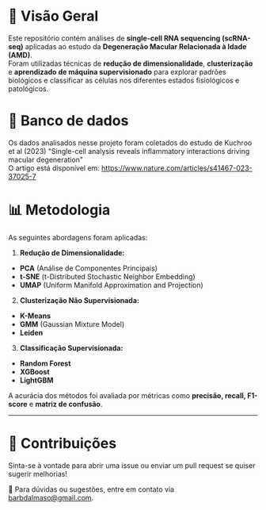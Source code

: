 # 📌 Visão Geral  
Este repositório contém análises de **single-cell RNA sequencing (scRNA-seq)** aplicadas ao estudo da **Degeneração Macular Relacionada à Idade (AMD)**.  
Foram utilizadas técnicas de **redução de dimensionalidade**, **clusterização** e **aprendizado de máquina supervisionado** para explorar padrões biológicos e classificar as células nos diferentes estados fisiológicos e patológicos.  

# 🎲 Banco de dados
Os dados analisados nesse projeto foram coletados do estudo de Kuchroo et al (2023) "Single-cell analysis reveals inflammatory interactions driving macular degeneration"  
O artigo está disponível em: https://www.nature.com/articles/s41467-023-37025-7

# 📊 Metodologia  
As seguintes abordagens foram aplicadas:  

 1. **Redução de Dimensionalidade:**  
   - **PCA** (Análise de Componentes Principais)  
   - **t-SNE** (t-Distributed Stochastic Neighbor Embedding)
   - **UMAP** (Uniform Manifold Approximation and Projection)

 2. **Clusterização Não Supervisionada:**  
   - **K-Means**  
   - **GMM** (Gaussian Mixture Model) 
   - **Leiden**  

 3. **Classificação Supervisionada:**  
   - **Random Forest**  
   - **XGBoost**  
   - **LightGBM**  

A acurácia dos métodos foi avaliada por métricas como **precisão, recall, F1-score** e **matriz de confusão**.  

---

# 📌 Contribuições
Sinta-se à vontade para abrir uma issue ou enviar um pull request se quiser sugerir melhorias!

📧 Para dúvidas ou sugestões, entre em contato via barbdalmaso@gmail.com.
